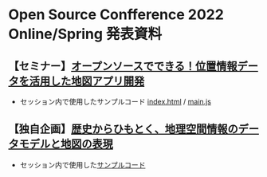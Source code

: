# Open Source Confference 2022 Online/Spring 発表資料

## 【セミナー】[オープンソースでできる！位置情報データを活用した地図アプリ開発](./seminar/OSC_Seminar.pdf)
- セッション内で使用したサンプルコード [index.html](./seminar/index.html) / [main.js](./seminar/main.js)

## 【独自企画】[歴史からひもとく、地理空間情報のデータモデルと地図の表現](./original_session/OSC_Session.pdf)
- セッション内で使用した[サンプルコード](./original_session/openlayers_sample.html)
